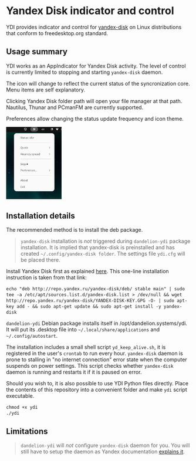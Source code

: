 # Yandex Disk indicator and control

YDI provides indicator and control for [yandex-disk](https://yandex.com/support/disk-desktop-linux/) on Linux distributions that conform to freedesktop.org standard. 

## Usage summary

YDI works as an AppIndicator for Yandex Disk activity. The level of control is currently limited to stopping and starting `yandex-disk` daemon.

The icon will change to reflect the current status of the syncronization core. Menu items are self explanatory. 

Clicking Yandex Disk folder path will open your file manager at that path. Nautilus, Thunar and PCmanFM are currently supported. 

Preferences allow changing the status update frequency and icon theme.

<img src="docs/ydiss.png" alt="YDI menu" width="30%"/>

## Installation details

The recommended method is to install the deb package.

> `yandex-disk` installation is *not* triggered during `dandelion-ydi` package installation. It is implied that yandex-disk is preinstalled and has created `~/.config/yandex-disk folder`. The settings file `ydi.cfg` will be placed there.

Install Yandex Disk first as explained [here](https://yandex.com/support/disk-desktop-linux/installation.html). This one-line installation instruction is taken from that link:

	echo "deb http://repo.yandex.ru/yandex-disk/deb/ stable main" | sudo tee -a /etc/apt/sources.list.d/yandex-disk.list > /dev/null && wget http://repo.yandex.ru/yandex-disk/YANDEX-DISK-KEY.GPG -O- | sudo apt-key add - && sudo apt-get update && sudo apt-get install -y yandex-disk

`dandelion-ydi` Debian package installs itself in /opt/dandelion.systems/ydi. It will put its .desktop file into `~/.local/share/applications` and `~/.config/autostart`.

The installation includes a small shell script `yd_keep_alive.sh`, it is registered in the user's `crontab` to run every hour. `yandex-disk` daemon is prone to stalling in "no internet connection" error state when the computer suspends on power settings. This script checks whether `yandex-disk` daemon is running and restarts it if it is paused on error.

Should you wish to, it is also possible to use YDI Python files directly. Place the contents of this repository into a convenient folder and make `ydi` script executable.

	chmod +x ydi
	./ydi

## Limitations

> `dandelion-ydi` will *not* configure `yandex-disk` daemon for you. You will still have to setup the daemon as Yandex documentation [explains it](https://yandex.com/support/disk-desktop-linux/start.html).

